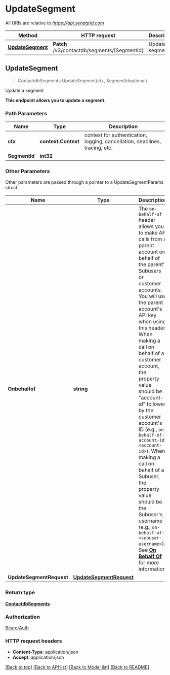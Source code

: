 # UpdateSegment

All URIs are relative to *https://api.sendgrid.com*

Method | HTTP request | Description
------------- | ------------- | -------------
[**UpdateSegment**](UpdateSegment.md#UpdateSegment) | **Patch** /v3/contactdb/segments/{SegmentId} | Update a segment



## UpdateSegment

> ContactdbSegments UpdateSegment(ctx, SegmentIdoptional)

Update a segment

**This endpoint allows you to update a segment.**

### Path Parameters


Name | Type | Description
------------- | ------------- | -------------
**ctx** | **context.Context** | context for authentication, logging, cancellation, deadlines, tracing, etc.
**SegmentId** | **int32** | 

### Other Parameters

Other parameters are passed through a pointer to a UpdateSegmentParams struct


Name | Type | Description
------------- | ------------- | -------------
**Onbehalfof** | **string** | The `on-behalf-of` header allows you to make API calls from a parent account on behalf of the parent's Subusers or customer accounts. You will use the parent account's API key when using this header. When making a call on behalf of a customer account, the property value should be \"account-id\" followed by the customer account's ID (e.g., `on-behalf-of: account-id <account-id>`). When making a call on behalf of a Subuser, the property value should be the Subuser's username (e.g., `on-behalf-of: <subuser-username>`). See [**On Behalf Of**](https://docs.sendgrid.com/api-reference/how-to-use-the-sendgrid-v3-api/on-behalf-of) for more information.
**UpdateSegmentRequest** | [**UpdateSegmentRequest**](UpdateSegmentRequest.md) | 

### Return type

[**ContactdbSegments**](ContactdbSegments.md)

### Authorization

[BearerAuth](../README.md#BearerAuth)

### HTTP request headers

- **Content-Type**: application/json
- **Accept**: application/json

[[Back to top]](#) [[Back to API list]](../README.md#documentation-for-api-endpoints)
[[Back to Model list]](../README.md#documentation-for-models)
[[Back to README]](../README.md)

